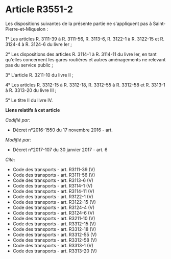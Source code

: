 # Article R3551-2

Les dispositions suivantes de la présente partie ne s'appliquent pas à Saint-Pierre-et-Miquelon :

1° Les articles R. 3111-39 à R. 3111-56, R. 3113-6, R. 3122-1 à R. 3122-15 et R. 3124-4 à R. 3124-6 du livre Ier ;

2° Les dispositions des articles R. 3114-1 à R. 3114-11 du livre Ier, en tant qu'elles concernent les gares routières et
autres aménagements ne relevant pas du service public ;

3° L'article R. 3211-10 du livre II ;

4° Les articles R. 3312-15 à R. 3312-18, R. 3312-55 à R. 3312-58 et R. 3313-1 à R. 3313-20 du livre III ;

5° Le titre II du livre IV.

**Liens relatifs à cet article**

_Codifié par_:

  - Décret n°2016-1550 du 17 novembre 2016 - art.

_Modifié par_:

  - Décret n°2017-107 du 30 janvier 2017 - art. 6

_Cite_:

  - Code des transports - art. R3111-39 (V)
  - Code des transports - art. R3111-56 (V)
  - Code des transports - art. R3113-6 (V)
  - Code des transports - art. R3114-1 (V)
  - Code des transports - art. R3114-11 (V)
  - Code des transports - art. R3122-1 (V)
  - Code des transports - art. R3122-15 (V)
  - Code des transports - art. R3124-4 (V)
  - Code des transports - art. R3124-6 (V)
  - Code des transports - art. R3211-10 (V)
  - Code des transports - art. R3312-15 (V)
  - Code des transports - art. R3312-18 (V)
  - Code des transports - art. R3312-55 (V)
  - Code des transports - art. R3312-58 (V)
  - Code des transports - art. R3313-1 (V)
  - Code des transports - art. R3313-20 (V)
